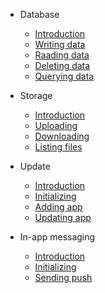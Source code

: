 - Database

  - [Introduction](documents/database#clorabase-database)
  - [Writing data](documents/database#writing-data)
  - [Raading data](documents/database#reading-data)
  - [Deleting data](documents/database#deleting-data)
  - [Querying data](documents/database#querying-data)

- Storage

  - [Introduction](documents/storage#clorabase-storage)
  - [Uploading](documents/storage#uploading-file-to-storage)
  - [Downloading](documents/storage#downloading-file-from-storage)
  - [Listing files](documents/storage#listing-files)



- Update

  - [Introduction](documents/update#in-app-updates)
  - [Initializing](documents/update#initializing-the-class)
  - [Adding app](documents/update#adding-app-in-clorabase)
  - [Updating app](documents/update#incrementing-app-version)


- In-app messaging

  - [Introduction](documents/inapp#in-app-messaging)
  - [Initializing](documents/inapp#initializing)
  - [Sending push](documents/inapp#sending-in-app-message)

